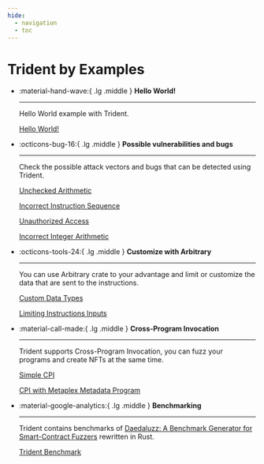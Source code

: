 ```yaml
---
hide:
  - navigation
  - toc
---
```


# Trident by Examples

<div class="grid cards" markdown>

-   :material-hand-wave:{ .lg .middle } __Hello World!__

    ---

    Hello World example with Trident.

    [Hello World!](https://github.com/Ackee-Blockchain/trident/tree/master/examples/fuzz-tests/hello_world)

-   :octicons-bug-16:{ .lg .middle } __Possible vulnerabilities and bugs__

    ---

    Check the possible attack vectors and bugs that can be detected using Trident.

    [Unchecked Arithmetic](https://github.com/Ackee-Blockchain/trident/tree/master/examples/fuzz-tests/unchecked-arithmetic-0)

    [Incorrect Instruction Sequence](https://github.com/Ackee-Blockchain/trident/tree/master/examples/fuzz-tests/incorrect-ix-sequence-1)

    [Unauthorized Access](https://github.com/Ackee-Blockchain/trident/tree/master/examples/fuzz-tests/unauthorized-access-2)

    [Incorrect Integer Arithmetic](https://github.com/Ackee-Blockchain/trident/tree/master/examples/fuzz-tests/incorrect-integer-arithmetic-3)

-   :octicons-tools-24:{ .lg .middle } __Customize with Arbitrary__

    ---

    You can use Arbitrary crate to your advantage and limit or customize the data that are sent to the instructions.

    [Custom Data Types](https://github.com/Ackee-Blockchain/trident/tree/master/examples/fuzz-tests/arbitrary-custom-types-4)


    [Limiting Instructions Inputs](https://github.com/Ackee-Blockchain/trident/tree/master/examples/fuzz-tests/arbitrary-limit-inputs-5)

-   :material-call-made:{ .lg .middle } __Cross-Program Invocation__

    ---

    Trident supports Cross-Program Invocation, you can fuzz your programs and create NFTs at the same time.

    [Simple CPI](https://github.com/Ackee-Blockchain/trident/tree/master/examples/fuzz-tests/simple-cpi-6)

    [CPI with Metaplex Metadata Program](https://github.com/Ackee-Blockchain/trident/tree/master/examples/fuzz-tests/cpi-metaplex-7)

-   :material-google-analytics:{ .lg .middle } __Benchmarking__

    ---

    Trident contains benchmarks of [Daedaluzz: A Benchmark Generator for Smart-Contract Fuzzers](https://github.com/Consensys/daedaluzz) rewritten in Rust.


    [Trident Benchmark](https://github.com/Ackee-Blockchain/trident/tree/master/examples/trident-benchmark)


</div>
